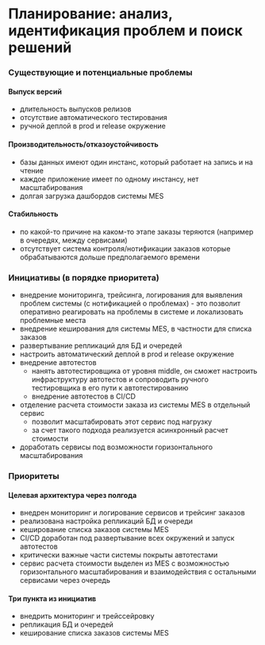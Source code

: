 # Планирование: анализ, идентификация проблем и поиск решений

### Существующие и потенциальные проблемы

#### Выпуск версий
- длительность выпусков релизов
- отсутствие автоматического тестирования
- ручной деплой в prod и release окружение

#### Производительность/отказоустойчивость
- базы данных имеют один инстанс, который работает на запись и на чтение
- каждое приложение имеет по одному инстансу, нет масштабирования
- долгая загрузка дашбордов системы MES

#### Стабильность
- по какой-то причине на каком-то этапе заказы теряются (например в очередях, между сервисами)
- отсутствует система контроля/нотификации заказов которые обрабатываются дольше предполагаемого времени


### Инициативы (в порядке приоритета)

- внедрение мониторинга, трейсинга, логирования для выявления проблем системы (с нотификацией о проблемах) - это позволит оперативно реагировать на проблемы в системе и локализовать проблемные места
- внедрение кеширования для системы MES, в частности для списка заказов
- развертывание репликаций для БД и очередей
- настроить автоматический деплой в prod и release окружение
- внедрение автотестов
    - нанять автотестировщика от уровня middle, он сможет настроить инфраструктуру автотестов и сопроводить ручного тестировщика в его пути к автотестированию
    - внедрение автотестов в CI/CD
- отделение расчета стоимости заказа из системы MES в отдельный сервис
    - позволит масштабировать этот сервис под нагрузку
    - за счет такого подхода реализуется асинхронный расчет стоимости
- доработать сервисы под возможности горизонтального масштабирования

### Приоритеты
#### Целевая архитектура через полгода

- внедрен мониторинг и логирование сервисов и трейсинг заказов
- реализована настройка репликаций БД и очереди
- кеширование списка заказов системы MES
- CI/CD доработан под развертывание всех окружений и запуск автотестов
- критически важные части системы покрыты автотестами
- сервис расчета стоимости выделен из MES с возможностью горизонтального масштабирования и взаимодействия с остальными сервисами через очередь

#### Три пункта из инициатив

- внедрить мониторинг и трейссейровку
- репликация БД и очередей
- кеширование списка заказов системы MES